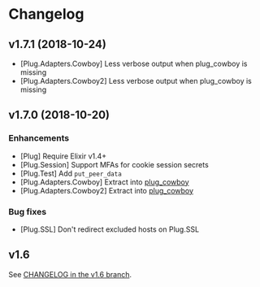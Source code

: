 # Changelog

## v1.7.1 (2018-10-24)

  * [Plug.Adapters.Cowboy] Less verbose output when plug_cowboy is missing
  * [Plug.Adapters.Cowboy2] Less verbose output when plug_cowboy is missing

## v1.7.0 (2018-10-20)

### Enhancements

  * [Plug] Require Elixir v1.4+
  * [Plug.Session] Support MFAs for cookie session secrets
  * [Plug.Test] Add `put_peer_data`
  * [Plug.Adapters.Cowboy] Extract into [plug_cowboy][plug_cowboy]
  * [Plug.Adapters.Cowboy2] Extract into [plug_cowboy][plug_cowboy]

### Bug fixes

  * [Plug.SSL] Don't redirect excluded hosts on Plug.SSL

## v1.6

See [CHANGELOG in the v1.6 branch](https://github.com/elixir-plug/plug/blob/v1.6/CHANGELOG.md).

  [plug_cowboy]: https://github.com/elixir-plug/plug_cowboy
